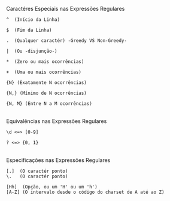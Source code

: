 Caractéres Especiais nas Expressões Regulares
```
^  (Início da Linha)

$  (Fim da Linha)

.  (Qualquer caractér) -Greedy VS Non-Greedy-

|  (Ou -disjunção-)

*  (Zero ou mais ocorrências)

+  (Uma ou mais ocorrências)

{N} (Exatamente N ocorrências)

{N,} (Mínimo de N ocorrências)

{N, M} (Entre N a M ocorrências)
```

\
Equivalências nas Expressões Regulares
```
\d <=> [0-9]

? <=> {0, 1}
```

\
Especificações nas Expressões Regulares
```
[.]  (O caractér ponto)
\.   (O caractér ponto)

[Hh]  (Opção, ou um 'H' ou um 'h')
[A-Z] (O intervalo desde o código do charset de A até ao Z)
```
